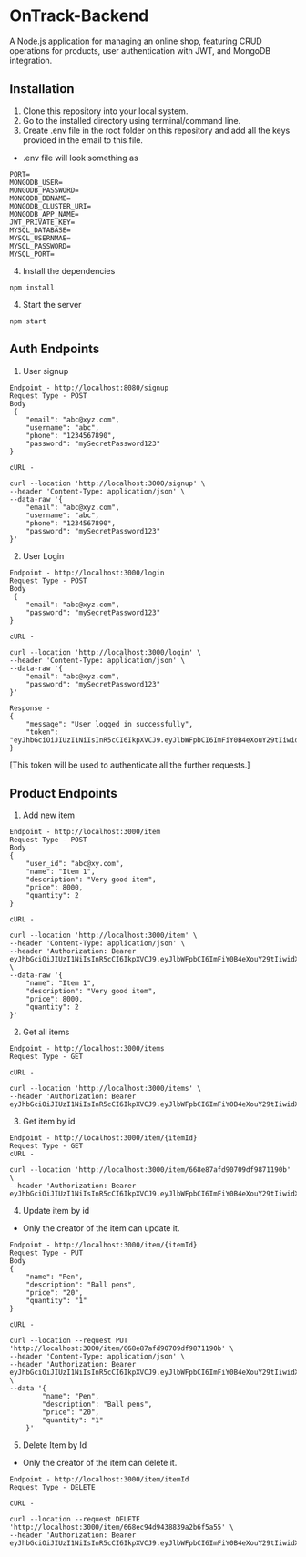 # OnTrack-Backend

A Node.js application for managing an online shop, featuring CRUD operations for products, user authentication with JWT, and MongoDB integration.

## Installation

1. Clone this repository into your local system.
2. Go to the installed directory using terminal/command line.
3. Create .env file in the root folder on this repository and add all the keys provided in the email to this file.

- .env file will look something as

```
PORT=
MONGODB_USER=
MONGODB_PASSWORD=
MONGODB_DBNAME=
MONGODB_CLUSTER_URI=
MONGODB_APP_NAME=
JWT_PRIVATE_KEY=
MYSQL_DATABASE=
MYSQL_USERNMAE=
MYSQL_PASSWORD=
MYSQL_PORT=
```

4. Install the dependencies

```
npm install
```

4. Start the server

```
npm start
```

## Auth Endpoints

1. User signup

```
Endpoint - http://localhost:8080/signup
Request Type - POST
Body
 {
    "email": "abc@xyz.com",
    "username": "abc",
    "phone": "1234567890",
    "password": "mySecretPassword123"
}

cURL -

curl --location 'http://localhost:3000/signup' \
--header 'Content-Type: application/json' \
--data-raw '{
    "email": "abc@xyz.com",
    "username": "abc",
    "phone": "1234567890",
    "password": "mySecretPassword123"
}'
```

2. User Login

```
Endpoint - http://localhost:3000/login
Request Type - POST
Body
 {
    "email": "abc@xyz.com",
    "password": "mySecretPassword123"
}

cURL -

curl --location 'http://localhost:3000/login' \
--header 'Content-Type: application/json' \
--data-raw '{
    "email": "abc@xyz.com",
    "password": "mySecretPassword123"
}'

Response -
{
    "message": "User logged in successfully",
    "token": "eyJhbGciOiJIUzI1NiIsInR5cCI6IkpXVCJ9.eyJlbWFpbCI6ImFiY0B4eXouY29tIiwidXNlcl9pZCI6IjY2OGVjNjEwOTQzODgzOWEyYjZmNWE0ZiIsImlhdCI6MTcyMDYzMjk5OSwiZXhwIjoxNzIwNjM2NTk5fQ.zMoF_pdpjNdcgKSYqOZ0RxfSedICp0ghPeW7sJTkzbY"
}
```

[This token will be used to authenticate all the further requests.]

## Product Endpoints

1. Add new item

```
Endpoint - http://localhost:3000/item
Request Type - POST
Body
{
    "user_id": "abc@xy.com",
    "name": "Item 1",
    "description": "Very good item",
    "price": 8000,
    "quantity": 2
}

cURL -

curl --location 'http://localhost:3000/item' \
--header 'Content-Type: application/json' \
--header 'Authorization: Bearer eyJhbGciOiJIUzI1NiIsInR5cCI6IkpXVCJ9.eyJlbWFpbCI6ImFiY0B4eXouY29tIiwidXNlcl9pZCI6IjY2OGVjNjEwOTQzODgzOWEyYjZmNWE0ZiIsImlhdCI6MTcyMDYzMjk5OSwiZXhwIjoxNzIwNjM2NTk5fQ.zMoF_pdpjNdcgKSYqOZ0RxfSedICp0ghPeW7sJTkzbY' \
--data-raw '{
    "name": "Item 1",
    "description": "Very good item",
    "price": 8000,
    "quantity": 2
}'
```

2. Get all items

```
Endpoint - http://localhost:3000/items
Request Type - GET

cURL -

curl --location 'http://localhost:3000/items' \
--header 'Authorization: Bearer eyJhbGciOiJIUzI1NiIsInR5cCI6IkpXVCJ9.eyJlbWFpbCI6ImFiY0B4eXouY29tIiwidXNlcl9pZCI6IjY2OGVjNjEwOTQzODgzOWEyYjZmNWE0ZiIsImlhdCI6MTcyMDYzMjk5OSwiZXhwIjoxNzIwNjM2NTk5fQ.zMoF_pdpjNdcgKSYqOZ0RxfSedICp0ghPeW7sJTkzbY'
```

3. Get item by id

```
Endpoint - http://localhost:3000/item/{itemId}
Request Type - GET
cURL -

curl --location 'http://localhost:3000/item/668e87afd90709df9871190b' \
--header 'Authorization: Bearer eyJhbGciOiJIUzI1NiIsInR5cCI6IkpXVCJ9.eyJlbWFpbCI6ImFiY0B4eXouY29tIiwidXNlcl9pZCI6IjY2OGVjNjEwOTQzODgzOWEyYjZmNWE0ZiIsImlhdCI6MTcyMDYzMjk5OSwiZXhwIjoxNzIwNjM2NTk5fQ.zMoF_pdpjNdcgKSYqOZ0RxfSedICp0ghPeW7sJTkzbY'
```

4. Update item by id

- Only the creator of the item can update it.

```
Endpoint - http://localhost:3000/item/{itemId}
Request Type - PUT
Body
{
    "name": "Pen",
    "description": "Ball pens",
    "price": "20",
    "quantity": "1"
}

cURL -

curl --location --request PUT 'http://localhost:3000/item/668e87afd90709df9871190b' \
--header 'Content-Type: application/json' \
--header 'Authorization: Bearer eyJhbGciOiJIUzI1NiIsInR5cCI6IkpXVCJ9.eyJlbWFpbCI6ImFiY0B4eXouY29tIiwidXNlcl9pZCI6IjY2OGVjNjEwOTQzODgzOWEyYjZmNWE0ZiIsImlhdCI6MTcyMDYzMjk5OSwiZXhwIjoxNzIwNjM2NTk5fQ.zMoF_pdpjNdcgKSYqOZ0RxfSedICp0ghPeW7sJTkzbY' \
--data '{
        "name": "Pen",
        "description": "Ball pens",
        "price": "20",
        "quantity": "1"
    }'

```

5. Delete Item by Id

- Only the creator of the item can delete it.

```
Endpoint - http://localhost:3000/item/itemId
Request Type - DELETE

cURL -

curl --location --request DELETE 'http://localhost:3000/item/668ec94d9438839a2b6f5a55' \
--header 'Authorization: Bearer eyJhbGciOiJIUzI1NiIsInR5cCI6IkpXVCJ9.eyJlbWFpbCI6ImFiY0B4eXouY29tIiwidXNlcl9pZCI6IjY2OGVjNjEwOTQzODgzOWEyYjZmNWE0ZiIsImlhdCI6MTcyMDYzMjk5OSwiZXhwIjoxNzIwNjM2NTk5fQ.zMoF_pdpjNdcgKSYqOZ0RxfSedICp0ghPeW7sJTkzbY'
```
